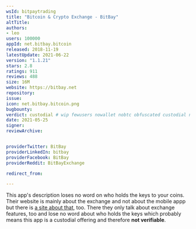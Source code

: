 ```yaml
---
wsId: bitpaytrading
title: "Bitcoin & Crypto Exchange - BitBay"
altTitle: 
authors:
- leo
users: 100000
appId: net.bitbay.bitcoin
released: 2018-11-19
latestUpdate: 2021-06-22
version: "1.1.21"
stars: 2.8
ratings: 911
reviews: 488
size: 16M
website: https://bitbay.net
repository: 
issue: 
icon: net.bitbay.bitcoin.png
bugbounty: 
verdict: custodial # wip fewusers nowallet nobtc obfuscated custodial nosource nonverifiable reproducible bounty defunct
date: 2021-05-25
signer: 
reviewArchive:


providerTwitter: BitBay
providerLinkedIn: bitbay
providerFacebook: BitBay
providerReddit: BitBayExchange

redirect_from:

---
```



This app's description loses no word on who holds the keys to your coins. Their
website is mainly about the exchange and not about the mobile appp but there is
[a site about that](https://bitbay.net/en/mobile), too. There they only talk
about exchange features, too and lose no word about who holds the keys which
probably means this app is a custodial offering and therefore **not verifiable**.
